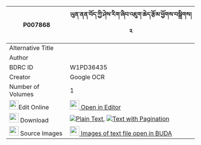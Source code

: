 |P007868|ཡུན་ནན་བོད་ཀྱི་ཤེས་རིག་ཞིབ་འཇུག་ཆེད་རྩོམ་ཕྱོགས་བསྒྲིགས། ༢ 
| --- | --- 
|Alternative Title |
|Author | 
|BDRC ID | W1PD36435
|Creator | Google OCR
|Number of Volumes| 1
|<img width="25" src="https://img.icons8.com/color/25/000000/edit-property.png">Edit Online| [<img width="25" src="https://avatars.githubusercontent.com/u/45091458?s=200&v=4"> Open in Editor](http://editor.openpecha.org/P007868)
|<img width="25" src="https://img.icons8.com/fluent/48/000000/download-2.png"/>  Download | [![](https://img.icons8.com/color/20/000000/txt.png)Plain Text](https://github.com/Openpecha/P007868/releases/download/v1/yun_nen_bo_kyi_sherig_shyibjuk_plain_P007868.zip), [![](https://img.icons8.com/color/20/000000/txt.png)Text with Pagination](https://github.com/Openpecha/P007868/releases/download/v1/yun_nen_bo_kyi_sherig_shyibjuk_pages_P007868.zip)
|<img width="25" src="https://img.icons8.com/plasticine/100/000000/pictures-folder.png"/>  Source Images | [<img width="25" src="https://library.bdrc.io/icons/BUDA-small.svg"> Images of text file open in BUDA](https://library.bdrc.io/show/bdr:W1PD36435)